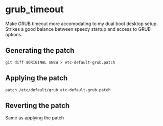 grub_timeout
============

Make GRUB timeout more accomodating to my dual boot desktop setup. Strikes a
good balance between speedy startup and access to GRUB options.

Generating the patch
--------------------

    git diff $ORIGINAL $NEW > etc-default-grub.patch

Applying the patch
------------------

    patch /etc/default/grub etc-default-grub.patch

Reverting the patch
-------------------

Same as applying the patch
